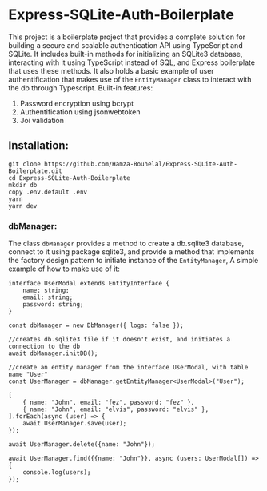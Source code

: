# Express-SQLite-Auth-Boilerplate

This project is a boilerplate project that provides a complete solution for building a secure and scalable authentication API using TypeScript and SQLite. It includes built-in methods for initializing an SQLite3 database, interacting with it using TypeScript instead of SQL, and Express boilerplate that uses these methods. It also holds a basic example of user authentification that makes use of the `EntityManager` class to interact with the db through Typescript. Built-in features:

1. Password encryption using bcrypt
2. Authentification using jsonwebtoken
3. Joi validation

## Installation:

```
git clone https://github.com/Hamza-Bouhelal/Express-SQLite-Auth-Boilerplate.git
cd Express-SQLite-Auth-Boilerplate
mkdir db
copy .env.default .env
yarn
yarn dev
```

### dbManager:
The class `dbManager` provides a method to create a db.sqlite3 database, connect to it using package sqlite3, and provide a method that implements the factory design pattern to initiate instance of the `EntityManager`, A simple example of how to make use of it:

    interface UserModal extends EntityInterface {
        name: string;
        email: string;
        password: string;
    }

    const dbManager = new DbManager({ logs: false });

    //creates db.sqlite3 file if it doesn't exist, and initiates a connection to the db
    await dbManager.initDB();

    //create an entity manager from the interface UserModal, with table name "User"
    const UserManager = dbManager.getEntityManager<UserModal>("User");

    [
        { name: "John", email: "fez", password: "fez" },
        { name: "John", email: "elvis", password: "elvis" },
    ].forEach(async (user) => {
        await UserManager.save(user);
    });

    await UserManager.delete({name: "John"});

    await UserManager.find({{name: "John"}}, async (users: UserModal[]) => {
        console.log(users);
    });


